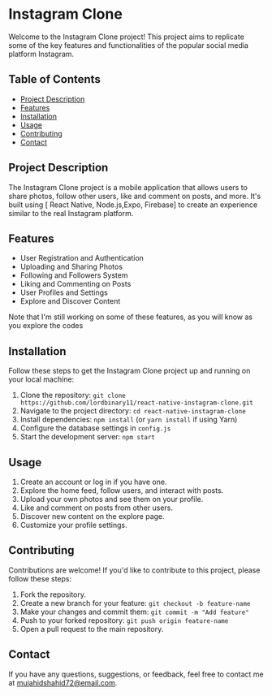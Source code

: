 # Instagram Clone

Welcome to the Instagram Clone project! This project aims to replicate some of the key features and functionalities of the popular social media platform Instagram.

## Table of Contents
- [Project Description](#project-description)
- [Features](#features)
- [Installation](#installation)
- [Usage](#usage)
- [Contributing](#contributing)
- [Contact](#contact)

## Project Description
The Instagram Clone project is a mobile application that allows users to share photos, follow other users, like and comment on posts, and more. It's built using [ React Native, Node.js,Expo, Firebase] to create an experience similar to the real Instagram platform.

## Features
- User Registration and Authentication
- Uploading and Sharing Photos
- Following and Followers System
- Liking and Commenting on Posts
- User Profiles and Settings
- Explore and Discover Content

Note that I'm still working on some of these features, as you will know as you explore the codes

## Installation
Follow these steps to get the Instagram Clone project up and running on your local machine:

1. Clone the repository: `git clone https://github.com/lordbinary11/react-native-instagram-clone.git`
2. Navigate to the project directory: `cd react-native-instagram-clone`
3. Install dependencies: `npm install` (or `yarn install` if using Yarn)
4. Configure the database settings in `config.js`
5. Start the development server: `npm start`

## Usage
1. Create an account or log in if you have one.
2. Explore the home feed, follow users, and interact with posts.
3. Upload your own photos and see them on your profile.
4. Like and comment on posts from other users.
5. Discover new content on the explore page.
6. Customize your profile settings.

## Contributing
Contributions are welcome! If you'd like to contribute to this project, please follow these steps:
1. Fork the repository.
2. Create a new branch for your feature: `git checkout -b feature-name`
3. Make your changes and commit them: `git commit -m "Add feature"`
4. Push to your forked repository: `git push origin feature-name`
5. Open a pull request to the main repository.

## Contact
If you have any questions, suggestions, or feedback, feel free to contact me at mujahidshahid72@email.com.
